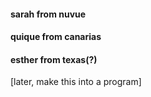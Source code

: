 #### sarah from nuvue
#### quique from canarias
#### esther from texas(?)

[later, make this into a program]
